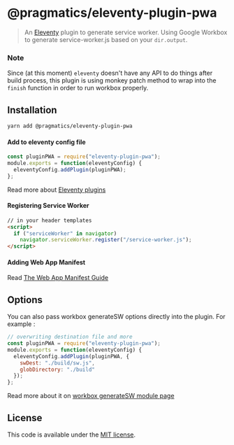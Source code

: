 # @pragmatics/eleventy-plugin-pwa

> An [Eleventy](https://11ty.io) plugin to generate service worker.
> Using Google Workbox to generate service-worker.js based on your `dir.output`.

### Note

Since (at this moment) `eleventy` doesn't have any API to do things after build process, this plugin is using monkey patch method to wrap into the `finish` function in order to run workbox properly.

## Installation

```sh
yarn add @pragmatics/eleventy-plugin-pwa
```

#### Add to eleventy config file

```js
const pluginPWA = require("eleventy-plugin-pwa");
module.exports = function(eleventyConfig) {
  eleventyConfig.addPlugin(pluginPWA);
};
```

Read more about [Eleventy plugins](https://www.11ty.io/docs/plugins/)

#### Registering Service Worker

```html
// in your header templates
<script>
  if ("serviceWorker" in navigator)
    navigator.serviceWorker.register("/service-worker.js");
</script>
```

#### Adding Web App Manifest

Read [The Web App Manifest Guide](https://developers.google.com/web/fundamentals/web-app-manifest/)

## Options

You can also pass workbox generateSW options directly into the plugin.
For example :

```js
// overwriting destination file and more
const pluginPWA = require("eleventy-plugin-pwa");
module.exports = function(eleventyConfig) {
  eleventyConfig.addPlugin(pluginPWA, {
    swDest: "./build/sw.js",
    globDirectory: "./build"
  });
};
```

Read more about it on [workbox generateSW module page](https://developers.google.com/web/tools/workbox/modules/workbox-build#full_generatesw_config)

## License

This code is available under the [MIT license](LICENSE).
